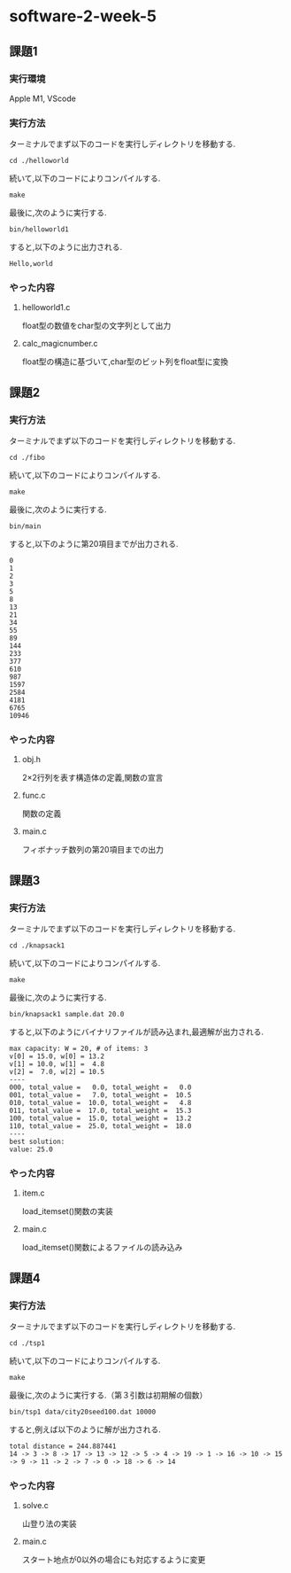 # software-2-week-5

## 課題1

### 実行環境

Apple M1, VScode

### 実行方法

ターミナルでまず以下のコードを実行しディレクトリを移動する.
```
cd ./helloworld
```

続いて,以下のコードによりコンパイルする.
```
make
```

最後に,次のように実行する.
```
bin/helloworld1
```

すると,以下のように出力される.
```
Hello,world
```

### やった内容

1. helloworld1.c

   float型の数値をchar型の文字列として出力

2. calc_magicnumber.c

   float型の構造に基づいて,char型のビット列をfloat型に変換



## 課題2

### 実行方法

ターミナルでまず以下のコードを実行しディレクトリを移動する.
```
cd ./fibo
```

続いて,以下のコードによりコンパイルする.
```
make
```

最後に,次のように実行する.
```
bin/main
```

すると,以下のように第20項目までが出力される.
```
0
1
2
3
5
8
13
21
34
55
89
144
233
377
610
987
1597
2584
4181
6765
10946
```

### やった内容

1. obj.h

   2×2行列を表す構造体の定義,関数の宣言

2. func.c

   関数の定義

3. main.c

   フィボナッチ数列の第20項目までの出力



## 課題3

### 実行方法

ターミナルでまず以下のコードを実行しディレクトリを移動する.
```
cd ./knapsack1
```

続いて,以下のコードによりコンパイルする.
```
make
```

最後に,次のように実行する.
```
bin/knapsack1 sample.dat 20.0
```

すると,以下のようにバイナリファイルが読み込まれ,最適解が出力される.
```
max capacity: W = 20, # of items: 3
v[0] = 15.0, w[0] = 13.2
v[1] = 10.0, w[1] =  4.8
v[2] =  7.0, w[2] = 10.5
----
000, total_value =   0.0, total_weight =   0.0
001, total_value =   7.0, total_weight =  10.5
010, total_value =  10.0, total_weight =   4.8
011, total_value =  17.0, total_weight =  15.3
100, total_value =  15.0, total_weight =  13.2
110, total_value =  25.0, total_weight =  18.0
----
best solution:
value: 25.0
```

### やった内容

1. item.c

   load_itemset()関数の実装

2. main.c

   load_itemset()関数によるファイルの読み込み
    


## 課題4

### 実行方法

ターミナルでまず以下のコードを実行しディレクトリを移動する.
```
cd ./tsp1
```

続いて,以下のコードによりコンパイルする.
```
make
```

最後に,次のように実行する.（第３引数は初期解の個数）
```
bin/tsp1 data/city20seed100.dat 10000
```

すると,例えば以下のように解が出力される.
```
total distance = 244.887441
14 -> 3 -> 8 -> 17 -> 13 -> 12 -> 5 -> 4 -> 19 -> 1 -> 16 -> 10 -> 15 -> 9 -> 11 -> 2 -> 7 -> 0 -> 18 -> 6 -> 14
```

### やった内容

1. solve.c

   山登り法の実装

2. main.c

   スタート地点が0以外の場合にも対応するように変更

